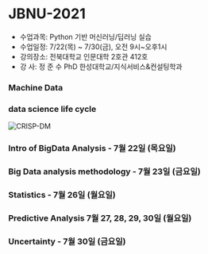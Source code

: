 # JBNU-2021

  - 수업과목: Python 기반 머신러닝/딥러닝 실습
  - 수업일정: 7/22(목) ~ 7/30(금), 오전 9시~오후1시 
  - 강의장소: 전북대학교 인문대학 2호관 412호
  - 강    사: 정 준 수 PhD 한성대학교/지식서비스&컨설팅학과


### Machine Data

### data science life cycle
![CRISP-DM](https://user-images.githubusercontent.com/54794815/125336469-c845b100-e388-11eb-9f5c-fad5f13cc5db.png)




### Intro of BigData Analysis - 7월 22일 (목요일)
### Big Data analysis methodology - 7월 23일 (금요일)
### Statistics - 7월 26일 (월요일)
### Predictive Analysis 7월 27, 28, 29, 30일 (월요일)
### Uncertainty - 7월 30일 (금요일)
